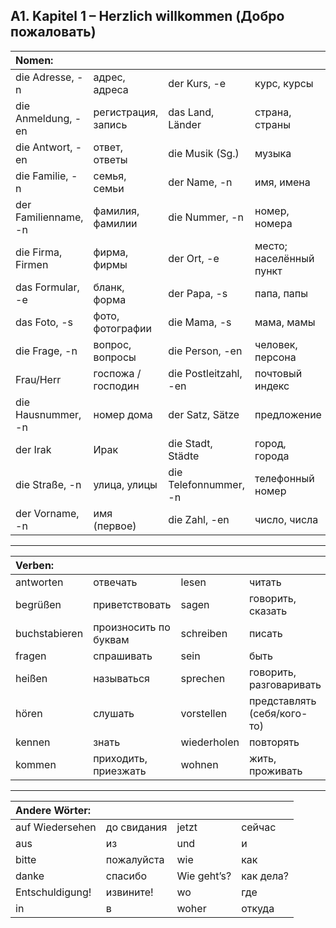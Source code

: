 ## A1. Kapitel 1 – Herzlich willkommen (Добро пожаловать)

| Nomen: ||||
|:---|:---|:---|:---|
| die Adresse, -n | адрес, адреса | der Kurs, -e | курс, курсы |
| die Anmeldung, -en | регистрация, запись | das Land, Länder | страна, страны |
| die Antwort, -en | ответ, ответы | die Musik (Sg.) | музыка |
| die Familie, -n | семья, семьи | der Name, -n | имя, имена |
| der Familienname, -n | фамилия, фамилии | die Nummer, -n | номер, номера |
| die Firma, Firmen | фирма, фирмы | der Ort, -e | место; населённый пункт |
| das Formular, -e | бланк, форма | der Papa, -s | папа, папы |
| das Foto, -s | фото, фотографии | die Mama, -s | мама, мамы |
| die Frage, -n | вопрос, вопросы | die Person, -en | человек, персона |
| Frau/Herr | госпожа / господин | die Postleitzahl, -en | почтовый индекс |
| die Hausnummer, -n | номер дома | der Satz, Sätze | предложение |
| der Irak | Ирак | die Stadt, Städte | город, города |
| die Straße, -n | улица, улицы | die Telefonnummer, -n | телефонный номер |
| der Vorname, -n | имя (первое) | die Zahl, -en | число, числа |

---

| Verben: ||||
|:---|:---|:---|:---|
| antworten | отвечать | lesen | читать |
| begrüßen | приветствовать | sagen | говорить, сказать |
| buchstabieren | произносить по буквам | schreiben | писать |
| fragen | спрашивать | sein | быть |
| heißen | называться | sprechen | говорить, разговаривать |
| hören | слушать | vorstellen | представлять (себя/кого-то) |
| kennen | знать | wiederholen | повторять |
| kommen | приходить, приезжать | wohnen | жить, проживать |

---

| Andere Wörter: ||||
|:---|:---|:---|:---|
| auf Wiedersehen | до свидания | jetzt | сейчас |
| aus | из | und | и |
| bitte | пожалуйста | wie | как |
| danke | спасибо | Wie geht’s? | как дела? |
| Entschuldigung! | извините! | wo | где |
| in | в | woher | откуда |
